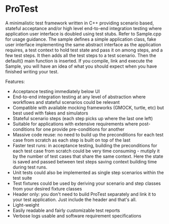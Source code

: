 # ProTest
A minimalistic test framework written in C++ providing scenario based, stateful acceptance and/or high level end-to-end integration 
testing where application user interface is doubled using test stubs. Refer to Sample.cpp for usage guidance.
The sample defines a simple application class, fake user interface implementing the same abstract interface as the application
requires, a test context to hold test state and pass it on among steps, and a few test steps. It then adds all the test steps
to a test scenario. Then the default() main function is inserted. If you compile, link and execute the Sample, you will have 
an idea of what you should expect when you have finished writing your test.

Features:
- Acceptance testing immediately below UI
- End-to-end integration testing at any level of abstraction where workflows and stateful scenarios could be relevant
- Compatible with available mocking frameworks (GMOCK, turtle, etc) but best used with fakes and simulators
- Stateful scenario steps (each step picks up where the last one left)
- Suitable for applications with extensive requirements where post-conditions for one provide pre-conditions for another
- Massive code reuse: no need to build up the preconditions for each test case from scratch as each step is built on top of the 
  last
- Faster test runs: in acceptance testing, building the preconditions for each test case from scratch could be very time 
  consuming - mutiply it by the number of test cases that share the same context. Here the state is saved and passed between 
  test steps saving context building time during test runs.
- Unit tests could also be implemented as single step scenarios within the test suite
- Test fixtures could be used by deriving your scenario and step classes from your desired fixture classes
- Header only: you don't need to build ProTest separately and link it to your test application. Just include the header and 
  that's all.
- Light-weight
- Easily readable and fairly customizable test reports
- Verbose logs usable and software requirement specifications
